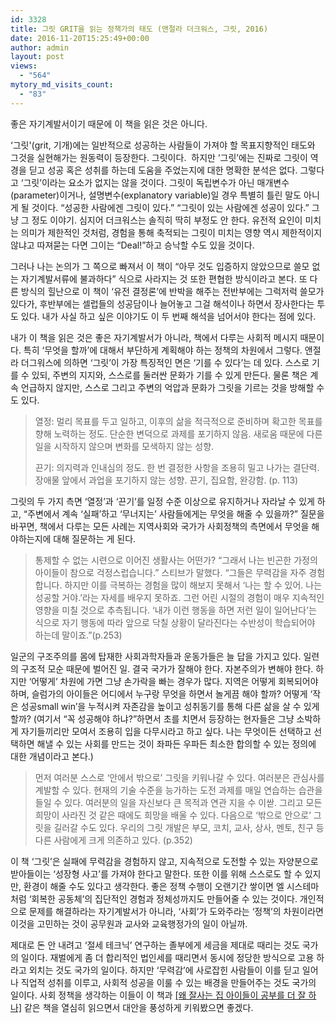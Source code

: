 ```yaml
---
id: 3328
title: 그릿 GRIT을 읽는 정책가의 태도 (앤절라 더크워스, 그릿, 2016)
date: 2016-11-20T15:25:49+00:00
author: admin
layout: post
views:
  - "564"
mytory_md_visits_count:
  - "83"
---
```


좋은 자기계발서이기 때문에 이 책을 읽은 것은 아니다.

&#8216;그릿'(grit, 기개)에는 일반적으로 성공하는 사람들이 가져야 할 목표지향적인 태도와 그것을 실현해가는 원동력이 등장한다. 그릿이다.  하지만 &#8216;그릿&#8217;에는 진짜로 그릿이 역경을 딛고 성공 혹은 성취를 하는데 도움을 주었는지에 대한 명확한 분석은 없다. 그렇다고 &#8216;그릿&#8217;이라는 요소가 없지는 않을 것이다. 그릿이 독립변수가 아닌 매개변수(parameter)이거나, 설명변수(explanatory variable)일 경우 특별히 틀린 말도 아니게 될 것이다. &#8220;성공한 사람에겐 그릿이 있다.&#8221; &#8220;그릿이 있는 사람에겐 성공이 있다.&#8221; 그냥 그 정도 이야기. 심지어 더크워스는 솔직히 딱히 부정도 안 한다. 유전적 요인이 미치는 의미가 제한적인 것처럼, 경험을 통해 축적되는 그릿이 미치는 영향 역시 제한적이지 않냐고 따져묻는 다면 그이는 &#8220;Deal!&#8221;하고 승낙할 수도 있을 것이다.

그러나 나는 논의가 그 쪽으로 빠져서 이 책이 &#8220;아무 것도 입증하지 않았으므로 쓸모 없는 자기계발서류에 불과하다&#8221; 식으로 사라지는 것 또한 편협한 방식이라고 본다. 또 다른 방식의 힐난으로 이 책이 &#8216;유전 결정론&#8217;에 반박을 해주는 전반부에는 그럭저럭 쓸모가 있다가, 후반부에는 셀럽들의 성공담이나 늘어놓고 그걸 해석이나 하면서 장사한다는 투도 있다. 내가 사실 하고 싶은 이야기도 이 두 번째 해석을 넘어서야 한다는 점에 있다.

내가 이 책을 읽은 것은 좋은 자기계발서가 아니라, 책에서 다루는 사회적 메시지 때문이다. 특히 &#8216;무엇을 할까&#8217;에 대해서 부단하게 계획해야 하는 정책의 차원에서 그렇다. 앤절라 더그워스에 의하면 &#8216;그릿&#8217;이 가장 특징적인 면은 &#8216;기를 수 있다&#8217;는 데 있다. 스스로 기를 수 있되, 주변의 지지와, 스스로를 둘러싼 문화가 기를 수 있게 만든다. 물론 책은 계속 언급하지 않지만, 스스로 그리고 주변의 억압과 문화가 그릿을 기르는 것을 방해할 수도 있다.

> 열정: 멀리 목표를 두고 일하고, 이후의 삶을 적극적으로 준비하며 확고한 목표를 향해 노력하는 정도. 단순한 변덕으로 과제를 포기하지 않음. 새로움 때문에 다른 일을 시작하지 않으며 변화를 모색하지 않는 성향.
> 
> 끈기: 의지력과 인내심의 정도. 한 번 결정한 사항을 조용히 밀고 나가는 결단력. 장애물 앞에서 과업을 포기하지 않는 성향. 끈기, 집요함, 완강함. (p. 113)

그릿의 두 가지 측면 &#8216;열정&#8217;과 &#8216;끈기&#8217;를 일정 수준 이상으로 유지하거나 자라날 수 있게 하고, &#8220;주변에서 계속 &#8216;실패&#8217;하고 &#8216;무너지는&#8217; 사람들에게는 무엇을 해줄 수 있을까?&#8221; 질문을 바꾸면, 책에서 다루는 모든 사례는 지역사회와 국가가 사회정책의 측면에서 무엇을 해야하는지에 대해 질문하는 게 된다.

> 통제할 수 없는 시련으로 이어진 생활사는 어떤가? &#8220;그래서 나는 빈곤한 가정의 아이들이 참으로 걱정스럽습니다.&#8221; 스티브가 말했다. &#8220;그들은 무력감을 자주 경험합니다. 하지만 이를 극복하는 경험을 많이 해보지 못해서 &#8216;나는 할 수 있어. 나는 성공할 거야.&#8217;라는 자세를 배우지 못하죠. 그런 어린 시절의 경험이 매우 지속적인 영향을 미칠 것으로 추측됩니다. &#8216;내가 이런 행동을 하면 저런 일이 일어난다&#8217;는 식으로 자기 행동에 따라 앞으로 닥칠 상황이 달라진다는 수반성이 학습되어야 하는데 말이죠.&#8221;(p.253)

일군의 구조주의를 몸에 탑재한 사회과학자들과 운동가들은 늘 답을 가지고 있다. 일련의 구조적 모순 때문에 벌어진 일. 결국 국가가 잘해야 한다. 자본주의가 변해야 한다. 하지만 &#8216;어떻게&#8217; 차원에 가면 그냥 손가락을 빠는 경우가 많다. 지역은 어떻게 회복되어야 하며, 슬럼가의 아이들은 어디에서 누구랑 무엇을 하면서 놀게끔 해야 할까? 어떻게 &#8216;작은 성공small win&#8217;을 누적시켜 자존감을 높이고 성취동기를 통해 다른 삶을 살 수 있게 할까? (여기서 &#8220;꼭 성공해야 하냐?&#8221;하면서 초를 치면서 등장하는 현자들은 그냥 소박하게 자기들끼리만 모여서 조용히 입을 다무시라고 하고 싶다. 나는 무엇이든 선택하고 선택하면 해낼 수 있는 사회를 만드는 것이 좌파든 우파든 최소한 합의할 수 있는 정의에 대한 개념이라고 본다.)

> 먼저 여러분 스스로 &#8216;안에서 밖으로&#8217; 그릿을 키워나갈 수 있다. 여러분은 관심사를 계발할 수 있다. 현재의 기술 수준을 능가하는 도전 과제를 매일 연습하는 습관을 들일 수 있다. 여러분의 일을 자신보다 큰 목적과 연관 지을 수 이싿. 그리고 모든 희망이 사라진 것 같은 때에도 희망을 배울 수 있다. 다음으로 &#8216;밖으로 안으로&#8217; 그릿을 길러갈 수도 있다. 우리의 그릿 개발은 부모, 코치, 교사, 상사, 멘토, 친구 등 다른 사람에게 크게 의존하고 있다. (p.352)

이 책 &#8216;그릿&#8217;은 실패에 무력감을 경험하지 않고, 지속적으로 도전할 수 있는 자양분으로 받아들이는 &#8216;성장형 사고&#8217;를 가져야 한다고 말한다. 또한 이를 위해 스스로도 할 수 있지만, 환경이 해줄 수도 있다고 생각한다. 좋은 정책 수행이 오랜기간 쌓이면 엘 시스테마처럼 &#8216;회복한 공동체&#8217;의 집단적인 경험과 정체성까지도 만들어줄 수 있는 것이다. 개인적으로 문제를 해결하라는 자기계발서가 아니라, &#8216;사회&#8217;가 도와주라는 &#8216;정책&#8217;의 차원이라면 이것을 고민하는 것이 공무원과 교사와 교육행정가의 일이 아닐까.

제대로 돈 안 내려고 &#8216;절세 테크닉&#8217; 연구하는 졸부에게 세금을 제대로 때리는 것도 국가의 일이다. 재벌에게 좀 더 합리적인 법인세를 때리면서 동시에 정당한 방식으로 고용 하라고 외치는 것도 국가의 일이다. 하지만 &#8216;무력감&#8217;에 사로잡힌 사람들이 이를 딛고 일어나 직업적 성취를 이루고, 사회적 성공을 이룰 수 있는 배경을 만들어주는 것도 국가의 일이다. 사회 정책을 생각하는 이들이 이 책과 [[왜 잘사는 집 아이들이 공부를 더 잘 하나]](http://flyhendrixfly.net/%EB%B6%88%ED%8F%89%EB%93%B1%EC%97%90-%EA%B4%80%ED%95%9C-%EB%85%B8%ED%8A%B8/) 같은 책을 열심히 읽으면서 대안을 풍성하게 키워봤으면 좋겠다.
